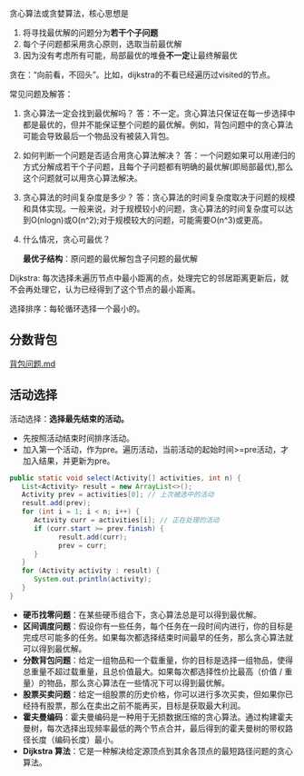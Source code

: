 
贪心算法或贪婪算法，核心思想是
1. 将寻找最优解的问题分为**若干个子问题**
2. 每个子问题都采用贪心原则，选取当前最优解
3. 因为没有考虑所有可能，局部最优的堆叠**不一定**让最终解最优


贪在：“向前看，不回头”。比如，dijkstra的不看已经遍历过visited的节点。

常见问题及解答：

1. 贪心算法一定会找到最优解吗？
   答：不一定。贪心算法只保证在每一步选择中都是最优的，但并不能保证整个问题的最优解。例如，背包问题中的贪心算法可能会导致最后一个物品没有被装入背包。

2. 如何判断一个问题是否适合用贪心算法解决？
   答：一个问题如果可以用递归的方式分解成若干个子问题，且每个子问题都有明确的最优解(即局部最优),那么这个问题就可以用贪心算法解决。

3. 贪心算法的时间复杂度是多少？
   答：贪心算法的时间复杂度取决于问题的规模和具体实现。一般来说，对于规模较小的问题，贪心算法的时间复杂度可以达到O(nlogn)或O(n^2);对于规模较大的问题，可能需要O(n^3)或更高。

4. 什么情况，贪心可最优？

   **最优子结构**：原问题的最优解包含子问题的最优解

Dijkstra: 每次选择未遍历节点中最小距离的点，处理完它的邻居距离更新后，就不会再处理它，认为已经得到了这个节点的最小距离。

选择排序：每轮循环选择一个最小的。

## 分数背包

 [背包问题.md](背包问题.md) 


## 活动选择

活动选择：**选择最先结束的活动。**
- 先按照活动结束时间排序活动。
- 加入第一个活动，作为pre。遍历活动，当前活动的起始时间>=pre活动，才加入结果，并更新为pre。

```java
public static void select(Activity[] activities, int n) {
   List<Activity> result = new ArrayList<>();
   Activity prev = activities[0]; // 上次被选中的活动
   result.add(prev);
   for (int i = 1; i < n; i++) {
      Activity curr = activities[i]; // 正在处理的活动
      if (curr.start >= prev.finish) {
            result.add(curr);
            prev = curr;
      }
   }
   for (Activity activity : result) {
      System.out.println(activity);
   }
}
```

- **硬币找零问题**：在某些硬币组合下，贪心算法总是可以得到最优解。
- **区间调度问题**：假设你有一些任务，每个任务在一段时间内进行，你的目标是完成尽可能多的任务。如果每次都选择结束时间最早的任务，那么贪心算法就可以得到最优解。
- **分数背包问题**：给定一组物品和一个载重量，你的目标是选择一组物品，使得总重量不超过载重量，且总价值最大。如果每次都选择性价比最高（价值 / 重量）的物品，那么贪心算法在一些情况下可以得到最优解。
- **股票买卖问题**：给定一组股票的历史价格，你可以进行多次买卖，但如果你已经持有股票，那么在卖出之前不能再买，目标是获取最大利润。
- **霍夫曼编码**：霍夫曼编码是一种用于无损数据压缩的贪心算法。通过构建霍夫曼树，每次选择出现频率最低的两个节点合并，最后得到的霍夫曼树的带权路径长度（编码长度）最小。
- **Dijkstra 算法**：它是一种解决给定源顶点到其余各顶点的最短路径问题的贪心算法。
